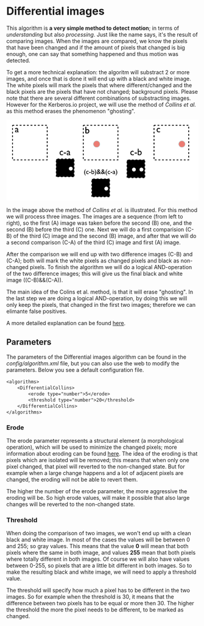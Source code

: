 # Differential images

This algorithm is **a very simple method to detect motion**; in terms of *understanding* but also *processing*. Just like the name says, it's the result of comparing images. When the images are compared, we know the pixels that have been changed and if the amount of pixels that changed is big enough, one can say that something happened and thus motion was detected.

To get a more technical explanation: the algoritm will substract 2 or more images, and once that is done it will end up with a black and white image. The white pixels will mark the pixels that where different/changed and the black pixels are the pixels that have not changed; background pixels. Please note that there are several different combinations of substracting images. However for the Kerberos.io project, we will use the method of *Collins et al.* as this method erases the phenomenon "ghosting".

![Differential images](1_differential_images.png)

In the image above the method of *Collins et al.* is illustrated. For this method we will process three images. The images are a sequence (from left to right), so the first (A) image was taken before the second (B) one, and the second (B) before the third (C) one. Next we will do a first comparision (C-B) of the third (C) image and the second (B) image, and after that we will do a second comparison (C-A) of the third (C) image and first (A) image.

After the comparison we will end up with two difference images (C-B) and (C-A); both will mark the white pixels as changed pixels and black as non-changed pixels. To finish the algorithm we will do a logical AND-operation of the two difference images; this will give us the final black and white image ((C-B)&&(C-A)).

The main idea of the Colins et al. method, is that it will erase "ghosting". In the last step we are doing a logical AND-operation, by doing this we will only keep the pixels, that changed in the first two images; therefore we can elimante false positives.

A more detailed explanation can be found [here](http://blog.cedric.ws/opencv-simple-motion-detection).

## Parameters

The parameters of the Differential images algorithm can be found in the *config/algorithm.xml* file, but you can also use the web to modify the parameters. Below you see a default configuration file.

	<algorithms>
		<DifferentialCollins>
			<erode type="number">5</erode>
	    	<threshold type="number">20</threshold>
	    </DifferentialCollins>
	</algorithms>

### Erode

The erode parameter represents a structural element (a morphological operation), which will be used to minimize the changed pixels; more information about eroding can be found [here](http://docs.opencv.org/doc/tutorials/imgproc/erosion_dilatation/erosion_dilatation.html). The idea of the eroding is that pixels which are isolated will be removed; this means that when only one pixel changed, that pixel will reverted to the non-changed state. But for example when a large change happens and a lot of adjacent pixels are changed, the eroding will not be able to revert them.

The higher the number of the erode parameter, the more aggressive the eroding will be. So high erode values, will make it possible that also large changes will be reverted to the non-changed state.

### Threshold

When doing the comparison of two images, we won't end up with a clean black and white image. In most of the cases the values will be between 0 and 255; so gray values. This means that the value **0** will mean that both pixels where the same in both image, and values **255** mean that both pixels where totally different in both images. Of course we will also have values between 0-255, so pixels that are a little bit different in both images. So to make the resulting black and white image, we will need to apply a threshold value.

The threshold will specify how much a pixel has to be different in the two images. So for example when the threshold is 30, it means that the difference between two pixels has to be equal or more then 30. The higher the threshold the more the pixel needs to be different, to be marked as changed.
